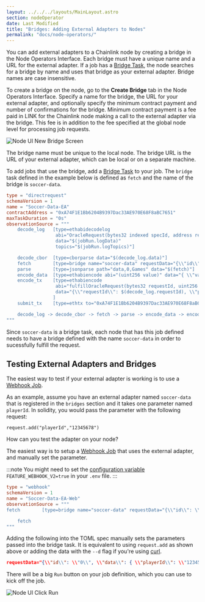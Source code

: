 ```yaml
---
layout: ../../../layouts/MainLayout.astro
section: nodeOperator
date: Last Modified
title: "Bridges: Adding External Adapters to Nodes"
permalink: "docs/node-operators/"
---
```


You can add external adapters to a Chainlink node by creating a bridge in the Node Operators Interface. Each bridge must have a unique name and a URL for the external adapter. If a job has a [Bridge Task](/chainlink-nodes/oracle-jobs/all-tasks/#bridge-task), the node searches for a bridge by name and uses that bridge as your external adapter. Bridge names are case insensitive.

To create a bridge on the node, go to the **Create Bridge** tab in the Node Operators Interface. Specify a name for the bridge, the URL for your external adapter, and optionally specify the minimum contract payment and number of confirmations for the bridge. Minimum contract payment is a fee paid in LINK for the Chainlink node making a call to the external adapter via the bridge. This fee is in addition to the fee specified at the global node level for processing job requests.

![Node UI New Bridge Screen](/files/ea-new-bridge.png)

The bridge name must be unique to the local node. The bridge URL is the URL of your external adapter, which can be local or on a separate machine.

To add jobs that use the bridge, add a [Bridge Task](/chainlink-nodes/oracle-jobs/all-tasks/#bridge-task) to your job. The `bridge` task defined in the example below is defined as `fetch` and the name of the bridge is `soccer-data`.

<!-- prettier-ignore -->
```toml
type = "directrequest"
schemaVersion = 1
name = "Soccer-Data-EA"
contractAddress = "0xA74F1E1Bb6204B9397Dac33AE970E68F8aBC7651"
maxTaskDuration = "0s"
observationSource = """
    decode_log   [type=ethabidecodelog
                  abi="OracleRequest(bytes32 indexed specId, address requester, bytes32 requestId, uint256 payment, address callbackAddr, bytes4 callbackFunctionId, uint256 cancelExpiration, uint256 dataVersion, bytes data)"
                  data="$(jobRun.logData)"
                  topics="$(jobRun.logTopics)"]

    decode_cbor  [type=cborparse data="$(decode_log.data)"]
    fetch        [type=bridge name="soccer-data" requestData="{\\"id\\": $(jobSpec.externalJobID), \\"data\\": { \\"playerId\\": $(decode_cbor.playerId)}}"]
    parse        [type=jsonparse path="data,0,Games" data="$(fetch)"]
    encode_data  [type=ethabiencode abi="(uint256 value)" data="{ \\"value\\": $(parse) }"]
    encode_tx    [type=ethabiencode
                  abi="fulfillOracleRequest(bytes32 requestId, uint256 payment, address callbackAddress, bytes4 callbackFunctionId, uint256 expiration, bytes32 data)"
                  data="{\\"requestId\\": $(decode_log.requestId), \\"payment\\": $(decode_log.payment), \\"callbackAddress\\": $(decode_log.callbackAddr), \\"callbackFunctionId\\": $(decode_log.callbackFunctionId), \\"expiration\\": $(decode_log.cancelExpiration), \\"data\\": $(encode_data)}"
                 ]
    submit_tx    [type=ethtx to="0xA74F1E1Bb6204B9397Dac33AE970E68F8aBC7651" data="$(encode_tx)"]

    decode_log -> decode_cbor -> fetch -> parse -> encode_data -> encode_tx -> submit_tx
"""
```

Since `soccer-data` is a bridge task, each node that has this job defined needs to have a bridge defined with the name `soccer-data` in order to sucessfully fulfill the request.

## Testing External Adapters and Bridges

The easiest way to test if your external adapter is working is to use a [Webhook Job](/chainlink-nodes/oracle-jobs/job-types/webhook/).

As an example, assume you have an external adapter named `soccer-data` that is registered in the `bridges` section and it takes one parameter named `playerId`. In solidity, you would pass the parameter with the following request:

<!-- prettier-ignore -->
```solidity
request.add("playerId","12345678")
```

How can you test the adapter on your node?

The easiest way is to setup a [Webhook Job](/chainlink-nodes/oracle-jobs/job-types/webhook/) that uses the external adapter, and manually set the parameter.

:::note
You might need to set the [configuration variable](/chainlink-nodes/v1/configuration/) `FEATURE_WEBHOOK_V2=true` in your `.env` file.
:::

<!-- prettier-ignore -->
```toml
type = "webhook"
schemaVersion = 1
name = "Soccer-Data-EA-Web"
observationSource = """
fetch        [type=bridge name="soccer-data" requestData="{\\"id\\": \\"0\\", \\"data\\": { \\"playerId\\": \\"12345678\\"}}"]

    fetch
"""
```

Adding the following into the TOML spec manually sets the parameters passed into the bridge task. It is equivalent to using `request.add` as shown above or adding the data with the `--d` flag if you're using [curl](https://curl.se/).

<!-- prettier-ignore -->
```json
requestData="{\\"id\\": \\"0\\", \\"data\\": { \\"playerId\\": \\"12345678\\"}}"
```

There will be a big `Run` button on your job definition, which you can use to kick off the job.

![Node UI Click Run](/files/webhook-run.png)

